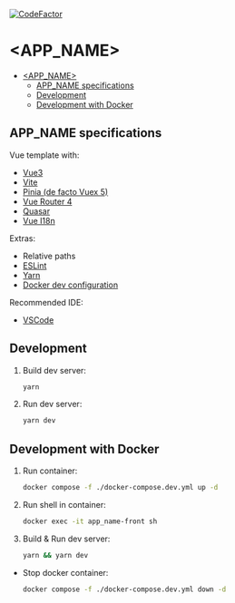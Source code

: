 [![CodeFactor](https://www.codefactor.io/repository/github/gatisr/vue-boilerplate/badge/master)](https://www.codefactor.io/repository/github/gatisr/vue-boilerplate/overview/master)

# <APP_NAME>

<!-- TOC -->

- [<APP_NAME>](#app_name)
    - [APP_NAME specifications](#app_name-specifications)
    - [Development](#development)
    - [Development with Docker](#development-with-docker)

<!-- /TOC -->

## APP_NAME specifications

Vue template with:

- [Vue3](https://v3.vuejs.org/)
- [Vite](https://vitejs.dev/)
- [Pinia (de facto Vuex 5)](https://pinia.vuejs.org/)
- [Vue Router 4](https://next.router.vuejs.org/guide/)
- [Quasar](https://quasar.dev/)
- [Vue I18n](https://kazupon.github.io/vue-i18n/)

Extras:

- Relative paths
- [ESLint](https://eslint.org/)
- [Yarn](https://yarnpkg.com/)
- [Docker dev configuration](https://docker.com/)

Recommended IDE:

- [VSCode](https://code.visualstudio.com/)

## Development

1. Build dev server:

    ```bash
    yarn
    ```

2. Run dev server:

    ```bash
    yarn dev
    ```

## Development with Docker

1. Run container:

    ```bash
    docker compose -f ./docker-compose.dev.yml up -d
    ```

2. Run shell in container:

    ```bash
    docker exec -it app_name-front sh
    ```

3. Build & Run dev server:

    ```bash
    yarn && yarn dev
    ```

- Stop docker container:

    ```bash
    docker compose -f ./docker-compose.dev.yml down -d
    ```
